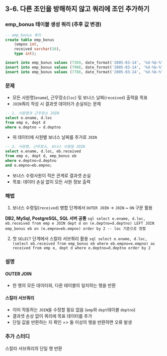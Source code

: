 ## 3-6. 다른 조인을 방해하지 않고 쿼리에 조인 추가하기

### emp_bonus 테이블 생성 쿼리 (추후 값 변경)
```sql
-- emp_bonus 쿼리
create table emp_bonus
    (empno int,
    received varchar(16),
    type int);

insert into emp_bonus values (7369, date_format('2005-03-14', '%d-%b-%Y'), 1);
insert into emp_bonus values (7900, date_format('2005-03-14', '%d-%b-%Y'), 2);
insert into emp_bonus values (7788, date_format('2005-03-14', '%d-%b-%Y'), 3);
```

### 문제
- 모든 사원명(`ename`), 근무장소(`loc`) 및 보너스 날짜(`received`) 출력을 목표
- `JOIN`쿼리 작성 시 결과셋 데이터가 손실되는 문제

```sql
-- 1. 사원명과 근무장소 JOIN
select e.ename, d.loc
from emp e, dept d
where e.deptno = d.deptno
```

- 위 데이터에 사원별 보너스 날짜를 추가로 `JOIN`

```sql
-- 2. 사원명, 근무장소, 보너스 수령일 JOIN
select e.ename, d.loc, eb.received
from emp e, dept d, emp_bonus eb
where e.deptno=d.deptno
and e.empno=eb.empno;
```

- 보너스 수령사원이 적은 관계로 결과셋 손실
- 목표: 데이터 손실 없이 모든 사원 정보 출력

### 해법
  1. 보너스 수령일(`received`) 병합 단계에서 `OUTER JOIN` → `JOIN` ~ `ON` 구문 활용

  **DB2, MySql, PostgreSQL, SQL 서버 공통**
    ```sql
    select e.ename, d.loc, eb.received
      from emp e JOIN dept d
        on (e.deptno=d.deptno)
      LEFT JOIN emp_bonus eb
        on (e.empno=eb.empno)
    order by 2 -- loc 기준으로 정렬
    ```

  2. 첫 `SELECT` 단계에서 스칼라 서브쿼리 활용
    ```sql
    select e.ename, d.loc,
          (select eb.received from emp_bonus eb
          where eb.empno=e.empno) as received
      from emp e, dept d
    where e.deptno=d.deptno
    order by 2
    ```
### 설명 
#### OUTER JOIN
- 한 행의 모든 데이터와, 다른 테이블의 일치하는 행을 반환
#### 스칼라 서브쿼리
- 이미 작동하는 `JOIN`을 수정할 필요 없음 (`emp`와 `dept`테이블 `deptno`)
- 결과셋 손상 없이 쿼리에 목표 데이터를 추가
- 단일 값을 반환하는 지 확인 => 둘 이상의 행을 반환하면 오류 발생 


### 추가 스터디
스칼라 서브쿼리의 단일 행 반환
